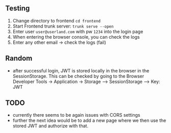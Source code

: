 ## Testing
1. Change directory to frontend `cd frontend`
2. Start Frontend trunk server: `trunk serve --open`
3. Enter user `user@userland.com` with pw `1234` into the login page
4. When entering the browser console, you can check the logs
5. Enter any other email -> check the logs (fail)


## Random
- after successful login, JWT is stored locally in the browser in the SessionStorage.
This can be checked by going to the Browser Developer Tools -> Application -> Storage
--> SessionStorage --> Key: JWT

## TODO
- currently there seems to be again issues with CORS settings
- further the next idea would be to add a new page where we then 
use the stored JWT and authorize with that.